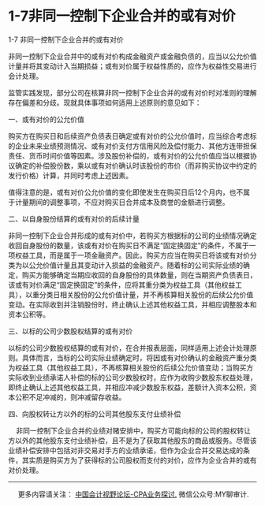 ﻿1-7非同一控制下企业合并的或有对价
==================

  

1-7 非同一控制下企业合并的或有对价

非同一控制下企业合并中的或有对价构成金融资产或金融负债的，应当以公允价值计量并将其变动计入当期损益；或有对价属于权益性质的，应作为权益性交易进行会计处理。

监管实践发现，部分公司在核算非同一控制下企业合并的或有对价时对准则的理解存在偏差和分歧。现就具体事项如何适用上述原则的意见如下：

一、或有对价的公允价值

购买方在购买日和后续资产负债表日确定或有对价的公允价值时，应当综合考虑标的企业未来业绩预测情况、或有对价支付方信用风险及偿付能力、其他方连带担保责任、货币时间价值等因素。涉及股份补偿的，或有对价的公允价值应当以根据协议确定的补偿股份数，乘以或有对价确认时该股份的市价（而非购买协议中约定的发行价格）计算，并同时考虑上述因素。

值得注意的是，或有对价公允价值的变化即使发生在购买日后12个月内，也不属于计量期间的调整事项，不应对购买日合并成本及商誉的金额进行调整。

二、以自身股份结算的或有对价的后续计量

非同一控制下企业合并形成的或有对价中，若购买方根据标的公司的业绩情况确定收回自身股份的数量，该或有对价在购买日不满足“固定换固定”的条件，不属于一项权益工具，而是属于一项金融资产。因此，购买方应当在购买日将该或有对价分类为以公允价值计量且其变动计入损益的金融资产。随着标的公司实际业绩的确定，购买方能够确定当期应收回的自身股份的具体数量，则在当期资产负债表日，该或有对价满足“固定换固定”的条件，应将其重分类为权益工具（其他权益工具），以重分类日相关股份的公允价值计量，并不再核算相关股份的后续公允价值变动。在实际收到并注销股份时，终止确认上述其他权益工具，并相应调整股本和资本公积等。

三、以标的公司少数股权结算的或有对价

以标的公司少数股权结算的或有对价，在合并报表层面，同样适用上述会计处理原则。具体而言，当标的公司实际业绩确定时，将因或有对价确认的金融资产重分类为权益工具（其他权益工具），不再核算相关股份的后续公允价值变动；当购买方实际收到业绩承诺人补偿的标的公司少数股权时，应作为收购少数股东权益处理，即终止确认上述其他权益工具，并相应冲减少数股东权益，差额计入资本公积，资本公积不足冲减的，则冲减留存收益。

四、向股权转让方以外的标的公司其他股东支付业绩补偿

    非同一控制下企业合并的业绩对赌安排中，购买方可能向标的公司的股权转让方以外的其他股东支付业绩补偿，且不是为了获取其他股东的商品或服务。尽管该业绩补偿安排中包括对非交易对手方的业绩承诺，但作为企业合并交易达成的条件，其实质是购买方为了获得标的公司股权而支付的对价，应作为企业合并的或有对价处理。

* * *

     更多内容请关注： [中国会计视野论坛-CPA业务探讨.](https://bbs.esnai.com/thread-5354530-1-3.html) 微信公众号:MY聊审计.